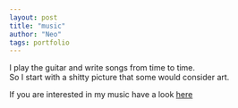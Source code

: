 ```yaml
---
layout: post
title: "music"
author: "Neo"
tags: portfolio
---
```


I play the guitar and write songs from time to time.   
So I start with a shitty picture that some would consider art.

If you are interested in my music have a look [here](/hidden_posts/2023-12-28-songs.html)
